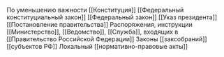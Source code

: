По уменьшению важности
[[Конституция]]
[[Федеральный конституциальный закон]]
[[Федеральный закон]]
[[Указ президента]]
[[Постановление правительства]]
Распоряжения, инструкции [[Министерство]], [[Ведомство]], [[Служба]], входящих в [[Правительство Российской Федерации]]
Законы [[заксобраний]] [[субъектов РФ]]
Локальный [[нормативно-правовые акты]]